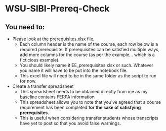 # WSU-SIBI-Prereq-Check

## You need to:

- Please look at the prerequisites.xlsx file.
  - Each column header is the name of the course, each row below is a required prerequisite. If  prerequisites can be satisfied multiple ways, add more columns for the course (as per the example... which is a ficticious example).
  - You should likely name it EE_prerequisites.xlsx or such. Whatever you name it will have to be put into the notebook file.
  - This excel file will need to be in the same folder as the script to run for now.
- Create a transfer spreadsheet
    - This spreadsheet needs to be obtained directly from me as my baseline contains FERPA information
    - This spreadsheet allows you to note that you've agreed that a course requirement has been completed **for the sake of satisfying prerequisites**.
    - This is useful when considering transfer students whose transcripts have yet to post so that you avoid false warnings. 
